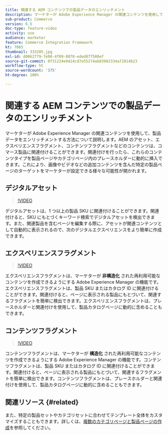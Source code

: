 ```yaml
---
title: 関連する AEM コンテンツでの製品データのエンリッチメント
description: マーケターが Adobe Experience Manager の関連コンテンツを使用して、製品データをエンリッチメントする方法について説明します。アセットや AEM のエクスペリエンスフラグメントなどのコンテンツをコマース製品に関連付けることができます。関連付けを行ったら、これらのコンテンツタイプを製品ページやカテゴリページ内のプレースホルダーに動的に挿入できます。これにより、画像やビデオなどの追加コンテンツを含んだ特定の製品ページのターゲットをマーケターが設定できる様々な可能性が開かれます。
sub-product: Commerce
version: 6.5
doc-type: feature-video
activity: use
audience: marketer
feature: Commerce Integration Framework
kt: 7065
thumbnail: 333205.jpg
exl-id: d0062779-7e90-4f09-8878-eded877580ef
source-git-commit: 0f31224e9424cd7e55274ab83982334a72814b23
workflow-type: ht
source-wordcount: '375'
ht-degree: 100%

---
```


# 関連する AEM コンテンツでの製品データのエンリッチメント

マーケターが Adobe Experience Manager の関連コンテンツを使用して、製品データをエンリッチメントする方法について説明します。AEM のアセット、エクスペリエンスフラグメント、コンテンツフラグメントなどのコンテンツは、コマース製品に関連付けることができます。関連付けを行ったら、これらのコンテンツタイプを製品ページやカテゴリページ内のプレースホルダーに動的に挿入できます。これにより、画像やビデオなどの追加コンテンツを含んだ特定の製品ページのターゲットをマーケターが設定できる様々な可能性が開かれます。

## デジタルアセット

>[!VIDEO](https://video.tv.adobe.com/v/339121/?quality=12&learn=on)

デジタルアセットは、1 つ以上の製品 SKU に関連付けることができます。関連付けると、SKU にもとづくキーワード検索でデジタルアセットを検出できます。また、関連製品を含むページを編集する際に、アセットが関連コンテンツとして自動的に表示されるので、次のデジタルエクスペリエンスをより簡単に作成できます。

## エクスペリエンスフラグメント

>[!VIDEO](https://video.tv.adobe.com/v/333205/?quality=12&learn=on)

エクスペリエンスフラグメントは、マーケターが **非構造化** された再利用可能なコンテンツを作成できるようにする Adobe Experience Manager の機能です。エクスペリエンスフラグメントは、製品 SKU またはカタログ ID に関連付けることができます。関連付けると、ページに表示される製品にもとづいて、関連するフラグメントを簡単に検出できます。エクスペリエンスフラグメントは、プレースホルダーと関連付けを使用して、製品カタログページに動的に含めることもできます。

## コンテンツフラグメント

>[!VIDEO](https://video.tv.adobe.com/v/339182/?quality=12&learn=on)

コンテンツフラグメントは、マーケターが **構造化** された再利用可能なコンテンツを作成できるようにする Adobe Experience Manager の機能です。コンテンツフラグメントは、製品 SKU またはカタログ ID に関連付けることができます。関連付けると、ページに表示される製品にもとづいて、関連するフラグメントを簡単に検出できます。コンテンツフラグメントは、プレースホルダーと関連付けを使用して、製品カタログページに動的に含めることもできます。

## 関連リソース {#related}

また、特定の製品セットやカテゴリセットに合わせてテンプレート全体をカスタマイズすることもできます。詳しくは、[複数のカテゴリページと製品ページの作成](/help/commerce/cif/configuring/multi-template-usage.md)を参照してください。
